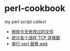 # perl-cookbook
my perl script collect

* [删除今天修改过的文件](src/delete_files_modified_in_one_day.pl)
* [统计各个进程 TCP 连接数](src/count_tcp_number.pl)
* [单行 perl 替换 awk](src/perl_one_line_awk.md)
